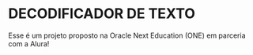 # DECODIFICADOR DE TEXTO

Esse é um projeto proposto na Oracle Next Education (ONE) em parceria com a Alura!
